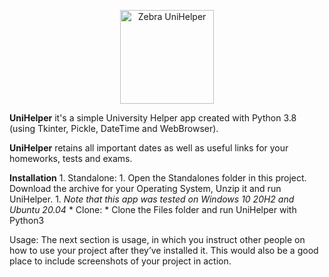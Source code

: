 <p align="center">
	<img alt="Zebra UniHelper" src="https://github.com/SebastianRichiteanu/UniHelper/blob/main/Files/icon.ico" width="150">
</p>

**UniHelper** it's a simple University Helper app created with Python 3.8 (using Tkinter, Pickle, DateTime and WebBrowser).

**UniHelper** retains all important dates as well as useful links for your homeworks, tests and exams.

**Installation** 
	1. Standalone:
		1. Open the Standalones folder in this project. Download the archive for your Operating System, Unzip it and run UniHelper.
		1. *Note that this app was tested on Windows 10 20H2 and Ubuntu 20.04*
	* Clone:
		* Clone the Files folder and run UniHelper with Python3
		

Usage: The next section is usage, in which you instruct other people on how to use your project after they’ve installed it. This would also be a good place to include screenshots of your project in action.
